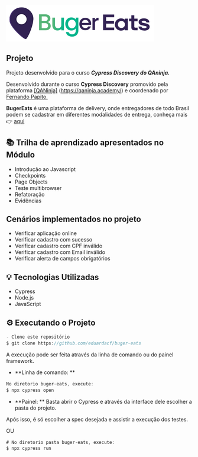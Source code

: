 [![](https://github.com/RafaelVsc/buger-eats-cypress-automation/blob/main/img/buger-eats.svg)](http://https://github.com/RafaelVsc/buger-eats-cypress-automation/blob/main/img/buger-eats.svg)

## Projeto
Projeto desenvolvido para o curso ***Cypress Discovery do QAninja.***

Desenvolvido durante o curso **Cypress Discovery** promovido pela plataforma [[QANinja]](https://pages.qacademy.io/migracao "[QANinja]") (https://qaninja.academy/) e coordenado por [Fernando Papito.](https://www.linkedin.com/in/papitoio/ "Fernando Papito.")

**BugerEats** é uma plataforma de delivery, onde entregadores de todo Brasil podem se cadastrar em diferentes modalidades de entrega, conheça mais 👉 [aqui](https://buger-eats-qa.vercel.app/ "aqui")

## 📚 Trilha de aprendizado apresentados no Módulo
- Introdução ao Javascript
- Checkpoints
- Page Objects
- Teste multibrowser
- Refatoração
- Evidências

## Cenários implementados no projeto
- Verificar aplicação online
- Verificar cadastro com sucesso
- Verificar cadastro com CPF inválido
- Verificar cadastro com Email inválido
- Verificar alerta de campos obrigatórios

## 💡 Tecnologias Utilizadas
- Cypress
- Node.js
- JavaScript

## ⚙️ Executando o Projeto
```javascript
- Clone este repositório
$ git clone https://github.com/eduardacf/buger-eats
```
A execução pode ser feita através da linha de comando ou do painel framework.

- **Linha de comando:
**

```javascript
No diretorio buger-eats, execute:
$ npx cypress open
```

- **Painel: **  Basta abrir o Cypress e através da interface dele escolher a pasta do projeto.

Após isso, é só escolher a spec desejada e assistir a execução dos testes.

OU

```javascript
# No diretorio pasta buger-eats, execute:
$ npx cypress run
```
